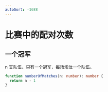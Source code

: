 ```yaml
---
autoSort: -1688
---
```


# 比赛中的配对次数

## 一个冠军

n 支队伍，只有一个冠军，每场淘汰一个队伍。

```ts
function numberOfMatches(n: number): number {
  return n - 1
}
```
